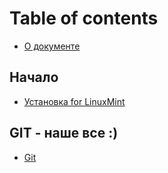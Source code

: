 # Table of contents

* [О документе](README.md)

## Начало

* [Установка for LinuxMint](nachalo/setup_python.md)

## GIT - наше все :\)

* [Git](git-nashe-vse/git.md)

